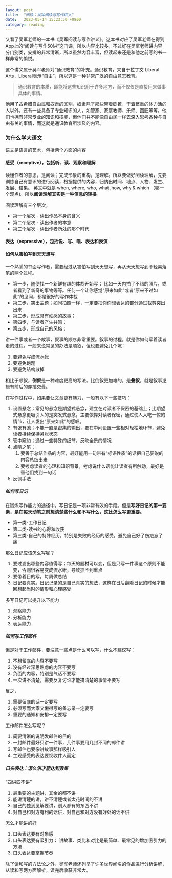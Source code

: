 ```yaml
---
layout: post
title:  "阅读：吴军阅读与写作讲义"
date:   2023-05-14 15:23:50 +0800
category: reading
---
```




又看了吴军老师的一本书《吴军阅读与写作讲义》。这本书对应了吴军老师在得到App上的“阅读与写作50讲”这门课，所以内容比较多，不过好在吴军老师讲内容分门别类，安排的非常清晰，所以虽然内容丰富，但读起来还是和他之前写的书一样非常的愉悦。



这个讲义属于吴军老师对“通识教育”的补充。通识教育，来自于拉丁文 Liberal Arts，Liberal表示“自由”，所以这是一种非常广泛的自由意志教育。



> 通识教育的本质，即能将这些知识用于许多地方，而不仅仅是直接用来做事具体的事情。



他用了古希腊自由民和奴隶的区别，奴隶除了那些带着脚镣，干着繁重的体力活的人以外，还有一些具备了专业知识的人，如管家、家庭教师、乐师、画匠等等。他们也拥有非常专业的知识和技能，但他们并不能像自由民一样去深入思考各种与自由有关的事情，而这就是通识教育所涉及的内容。



### 为什么学大语文

语文是语言的艺术，包括两个方面的内容



#### 感受（receptive），包括听、读、观察和理解

读懂作者的意思，是阅读；完成形象的重构，是理解。所以要做好阅读理解，先要训练自己有意识的进行阅读，根据提供的内容，归纳出时间、地点、人物、发生、发展、结果。 英文中就是 when, where, who, what ,how, why & which （哪一个观点)。所以**阅读理解其实是一种信息的转换**。



阅读理解有三个层次，

- 第一个层次 - 读出作品本身的含义
- 第二个层次 - 读出作者的本意
- 第三个层次 - 读出作者所处的那个时代

#### 表达（expressive），包括说、写、唱、表达和表演

#### 如何从害怕写到天天想写

一个熟悉的书面写作者，需要经过从害怕写到天天想写，再从天天想写到不轻易落笔的两个过程。

- 第一步，随便找一个新鲜有趣的体裁开始写； 比如一天内拍了不错的照片，或者看到了新奇的事物等等。任何一个让你感觉“原来如此”或者“原来不过如此”的见闻，都是很好的写作体裁
- 第二步，突出主题；如同拍照一样，一定要把你你想表达的部分通过裁剪突出出来
- 第三步，形成具有动感的故事；
- 第四步，与读者产生共鸣；
- 第五步，形成自己的风格；

讲一件事或者一个故事，叙事的顺序非常重要。叙事的过程，就是你如何牵着读者走的过程。一般来说常见的办法是顺叙，但也要避免几个坑：

1. 要避免写成流水帐
2. 要避免跑题
3. 要避免结构散掉

相比于顺叙，**倒叙**是一种难度更高的写法。比倒叙更加难的，是**叠叙**，就是叙事逻辑有前后的穿插交叠。

在写作过程中，如果要让文章更有魅力，一般有以下一些技巧：

1. 设置悬念；常见的悬念是期望式悬念，建立在对读者不保密的基础上；比期望式悬念更吸引人的是突发式悬念，主要依靠对读者保密，通过使人大吃一惊的情节，让人发出“原来如此”的感叹。
2. 有张有弛；不能一直是密集的输出，要在中间设置一些相对轻松地环节，避免读者持续保持紧张状态
3. 管中窥豹；通过一些特殊的细节，反映全景的情况
4. 点睛之笔；
    1. 要善于总结作品的内容，最好能用一句带有“标语性质”的话把自己要说的内容总结出来
    2. 要考虑读者的心理和知识背景，考虑说什么话能让读者有所触动，最好是替他们找到一句话
5. 反讽手法

##### 如何写日记

在锻炼写作能力的途径中，写日记是一项非常有效的手段。但是**写好日记的第一要素，是在每天动笔之前想清楚些什么和不写什么，这比怎么写更重要。**

- 第一类-工作日记
- 第二类-读书的心得和收获
- 第三类-自己的特殊经历，特别是失败的经历的感受，避免自己好了伤疤忘了痛

那么日记应该怎么写呢？

1. 要过滤出哪些内容值得写；每天的题材可以变，但是只写一件事这个原则不能变，否则很容易变成流水帐，导致抓不到重点
2. 要带着目的写，每周做总结
3. 日记要真实。日记记录的是自己真实的想法，这样在日后翻看日记的时候才能回想起当时的情形和心理感受

多写日记可以提升以下能力

1. 观察能力
2. 分析能力
3. 表达能力

##### 如何写工作邮件

但是对于工作邮件，要注意一些点是什么可以写，什么不建议写： 

1. 不想留底的内容不要写
2. 没有经过深思熟虑的内容不要写
3. 负面的内容，特别是气话不要写
4. 一次讲不清楚，需要反复讨论才能搞清楚的事情不要写

反之，

1. 需要留底的话一定要写
2. 必须写而大家又懒得写的备忘录一定要写
3. 重要的通知和安排一定要写

工作邮件怎么写呢？

1. 简要清晰的说明发邮件的目的
2. 一封邮件最好只讲一件事，几件事要用几封不同的邮件讲
3. 写邮件也要像讲故事那样吸引人
4. 主观感受的表达要视收件人而定

##### 口头表达：怎么讲才能达到效果

“四讲四不讲”

1. 最重要的主题讲，其余的都不讲
2. 能讲清楚的讲，讲不清楚或者太花时间的不讲
3. 自己的独到见解要讲，别人都有的东西不讲
4. 对自己和对方有利的话讲，对自己和对方没有好处的话不讲

怎么才能讲的好

1. 口头表达要有对象感
2. 口头表达要有吸引力： 讲故事、类比和对比是最简单、最常见的增加吸引力的方法
3. 口头表达要掌握节奏



除了读和写的方法论之外，吴军老师还列举了许多世界闻名的作品进行分析讲解，从读和写两方面解析，读完后收获非常大。 
